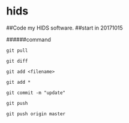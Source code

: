# hids
##Code my HIDS software.
##start in 20171015


######command

    git pull

    git diff

    git add <filename>

    git add *

    git commit -m "update"

    git push

    git push origin master

